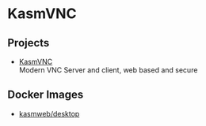 # KasmVNC

## Projects

- [KasmVNC](https://github.com/kasmtech/KasmVNC)
  <br/>Modern VNC Server and client, web based and secure

## Docker Images

- [kasmweb/desktop](https://hub.docker.com/r/kasmweb/desktop)